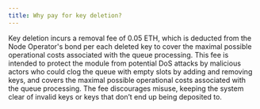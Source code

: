 ```yaml
---
title: Why pay for key deletion?
---
```


Key deletion incurs a removal fee of 0.05 ETH, which is deducted from the Node Operator's bond per each deleted key to cover the maximal possible operational costs associated with the queue processing. This fee is intended to protect the module from potential DoS attacks by malicious actors who could clog the queue with empty slots by adding and removing keys, and covers the maximal possible operational costs associated with the queue processing. The fee discourages misuse, keeping the system clear of invalid keys or keys that don’t end up being deposited to.
